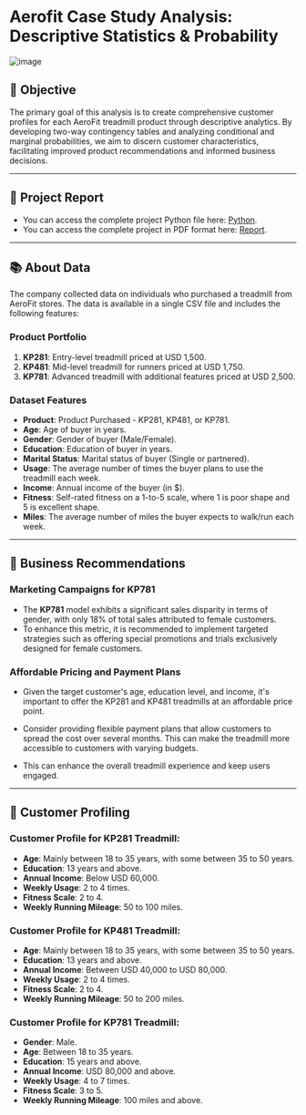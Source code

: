 # Aerofit Case Study Analysis: Descriptive Statistics & Probability

![image](https://github.com/user-attachments/assets/bb1c9ac7-62ce-4a30-a70b-0b3fb0ab2220)

## 🎯 Objective

The primary goal of this analysis is to create comprehensive customer profiles for each AeroFit treadmill product through descriptive analytics. By developing two-way contingency tables and analyzing conditional and marginal probabilities, we aim to discern customer characteristics, facilitating improved product recommendations and informed business decisions.

---

## 📝 Project Report

- You can access the complete project Python file here: [Python](https://github.com/sivapavithran93/Aerofit-Business-Case-Study-Descriptive-Statistics-Probability/blob/main/Aerofit%20CaseStudy.ipynb).
- You can access the complete project in PDF format here: [Report](https://github.com/sivapavithran93/Aerofit-Business-Case-Study-Descriptive-Statistics-Probability/blob/main/Aerofit%20CaseStudy%20-%20Pavithran.pdf).

---

## 📚 About Data

The company collected data on individuals who purchased a treadmill from AeroFit stores. The data is available in a single CSV file and includes the following features:

### Product Portfolio

1. **KP281**: Entry-level treadmill priced at USD 1,500.
2. **KP481**: Mid-level treadmill for runners priced at USD 1,750.
3. **KP781**: Advanced treadmill with additional features priced at USD 2,500.

### Dataset Features

- **Product**: Product Purchased - KP281, KP481, or KP781.
- **Age**: Age of buyer in years.
- **Gender**: Gender of buyer (Male/Female).
- **Education**: Education of buyer in years.
- **Marital Status**: Marital status of buyer (Single or partnered).
- **Usage**: The average number of times the buyer plans to use the treadmill each week.
- **Income**: Annual income of the buyer (in $).
- **Fitness**: Self-rated fitness on a 1-to-5 scale, where 1 is poor shape and 5 is excellent shape.
- **Miles**: The average number of miles the buyer expects to walk/run each week.

---

## 🧩 Business Recommendations

### Marketing Campaigns for KP781

- The **KP781** model exhibits a significant sales disparity in terms of gender, with only 18% of total sales attributed to female customers.
- To enhance this metric, it is recommended to implement targeted strategies such as offering special promotions and trials exclusively designed for female customers.

### Affordable Pricing and Payment Plans

- Given the target customer's age, education level, and income, it's important to offer the KP281 and KP481 treadmills at an affordable price point.
- Consider providing flexible payment plans that allow customers to spread the cost over several months. This can make the treadmill more accessible to customers with varying budgets.

- This can enhance the overall treadmill experience and keep users engaged.

---

## 👤 Customer Profiling

### Customer Profile for KP281 Treadmill:

- **Age**: Mainly between 18 to 35 years, with some between 35 to 50 years.
- **Education**: 13 years and above.
- **Annual Income**: Below USD 60,000.
- **Weekly Usage**: 2 to 4 times.
- **Fitness Scale**: 2 to 4.
- **Weekly Running Mileage**: 50 to 100 miles.

### Customer Profile for KP481 Treadmill:

- **Age**: Mainly between 18 to 35 years, with some between 35 to 50 years.
- **Education**: 13 years and above.
- **Annual Income**: Between USD 40,000 to USD 80,000.
- **Weekly Usage**: 2 to 4 times.
- **Fitness Scale**: 2 to 4.
- **Weekly Running Mileage**: 50 to 200 miles.

### Customer Profile for KP781 Treadmill:

- **Gender**: Male.
- **Age**: Between 18 to 35 years.
- **Education**: 15 years and above.
- **Annual Income**: USD 80,000 and above.
- **Weekly Usage**: 4 to 7 times.
- **Fitness Scale**: 3 to 5.
- **Weekly Running Mileage**: 100 miles and above.
